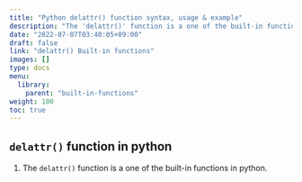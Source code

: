 ```yaml
---
title: "Python delattr() function syntax, usage & example"
description: "The 'delattr()' function is a one of the built-in functions in python"
date: "2022-07-07T03:40:05+09:00"
draft: false
link: "delattr() Built-in functions"
images: []
type: docs
menu:
  library:
    parent: "built-in-functions"
weight: 100
toc: true
---
```


## `delattr()` function in python

1. The `delattr()` function is a one of the built-in functions in python.